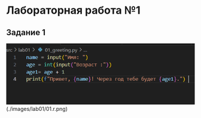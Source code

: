 # Лабораторная работа №1

## Задание 1
![Привет и возраст](./images/lab01/01.c.png)(./images/lab01/01.r.png)


